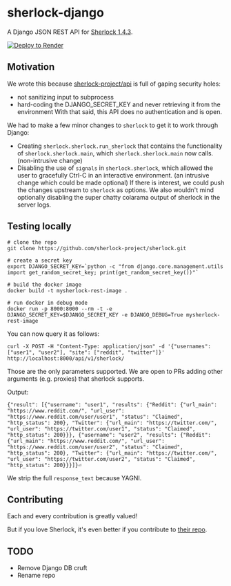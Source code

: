 # sherlock-django

A Django JSON REST API for [Sherlock 1.4.3](https://github.com/sherlock-project/sherlock).

<a href="https://render.com/deploy?repo=https://github.com/turian/sherlock-django">
<img src="https://render.com/images/deploy-to-render-button.svg" alt="Deploy to Render" />
</a>

## Motivation

We wrote this because [sherlock-project/api](https://github.com/sherlock-project/api) is full of gaping security holes:
* not sanitizing input to subprocess
* hard-coding the DJANGO_SECRET_KEY and never retrieving it from the environment
With that said, this API does no authentication and is open.

We had to make a few minor changes to `sherlock` to get it to work
through Django:
* Creating `sherlock.sherlock.run_sherlock` that contains
the functionality of `sherlock.sherlock.main`, which `sherlock.sherlock.main` now calls. (non-intrusive change)
* Disabling the use of `signals` in `sherlock.sherlock`, which allowed the user to gracefully Ctrl-C in an interactive environment. (an intrusive change which could be made optional)
If there is interest, we could push the changes upstream to `sherlock`
as options. We also wouldn't mind optionally disabling the super chatty colarama output of sherlock in the server logs.

## Testing locally

```
# clone the repo
git clone https://github.com/sherlock-project/sherlock.git

# create a secret key
export DJANGO_SECRET_KEY=`python -c "from django.core.management.utils import get_random_secret_key; print(get_random_secret_key())"`

# build the docker image
docker build -t mysherlock-rest-image .

# run docker in debug mode
docker run -p 8000:8000 --rm -t -e DJANGO_SECRET_KEY=$DJANGO_SECRET_KEY -e DJANGO_DEBUG=True mysherlock-rest-image
```

You can now query it as follows:
```
curl -X POST -H "Content-Type: application/json" -d '{"usernames": ["user1", "user2"], "site": ["reddit", "twitter"]}' http://localhost:8000/api/v1/sherlock/
```

Those are the only parameters supported. We are open to PRs adding other arguments (e.g. proxies) that sherlock supports.

Output:
```
{"result": [{"username": "user1", "results": {"Reddit": {"url_main": "https://www.reddit.com/", "url_user": "https://www.reddit.com/user/user1", "status": "Claimed", "http_status": 200}, "Twitter": {"url_main": "https://twitter.com/", "url_user": "https://twitter.com/user1", "status": "Claimed", "http_status": 200}}}, {"username": "user2", "results": {"Reddit": {"url_main": "https://www.reddit.com/", "url_user": "https://www.reddit.com/user/user2", "status": "Claimed", "http_status": 200}, "Twitter": {"url_main": "https://twitter.com/", "url_user": "https://twitter.com/user2", "status": "Claimed", "http_status": 200}}}]}⏎
```
We strip the full `response_text` because YAGNI.

## Contributing

Each and every contribution is greatly valued!

But if you love Sherlock, it's even better if you contribute to [their repo](https://github.com/sherlock-project/sherlock).

## TODO

* Remove Django DB cruft
* Rename repo